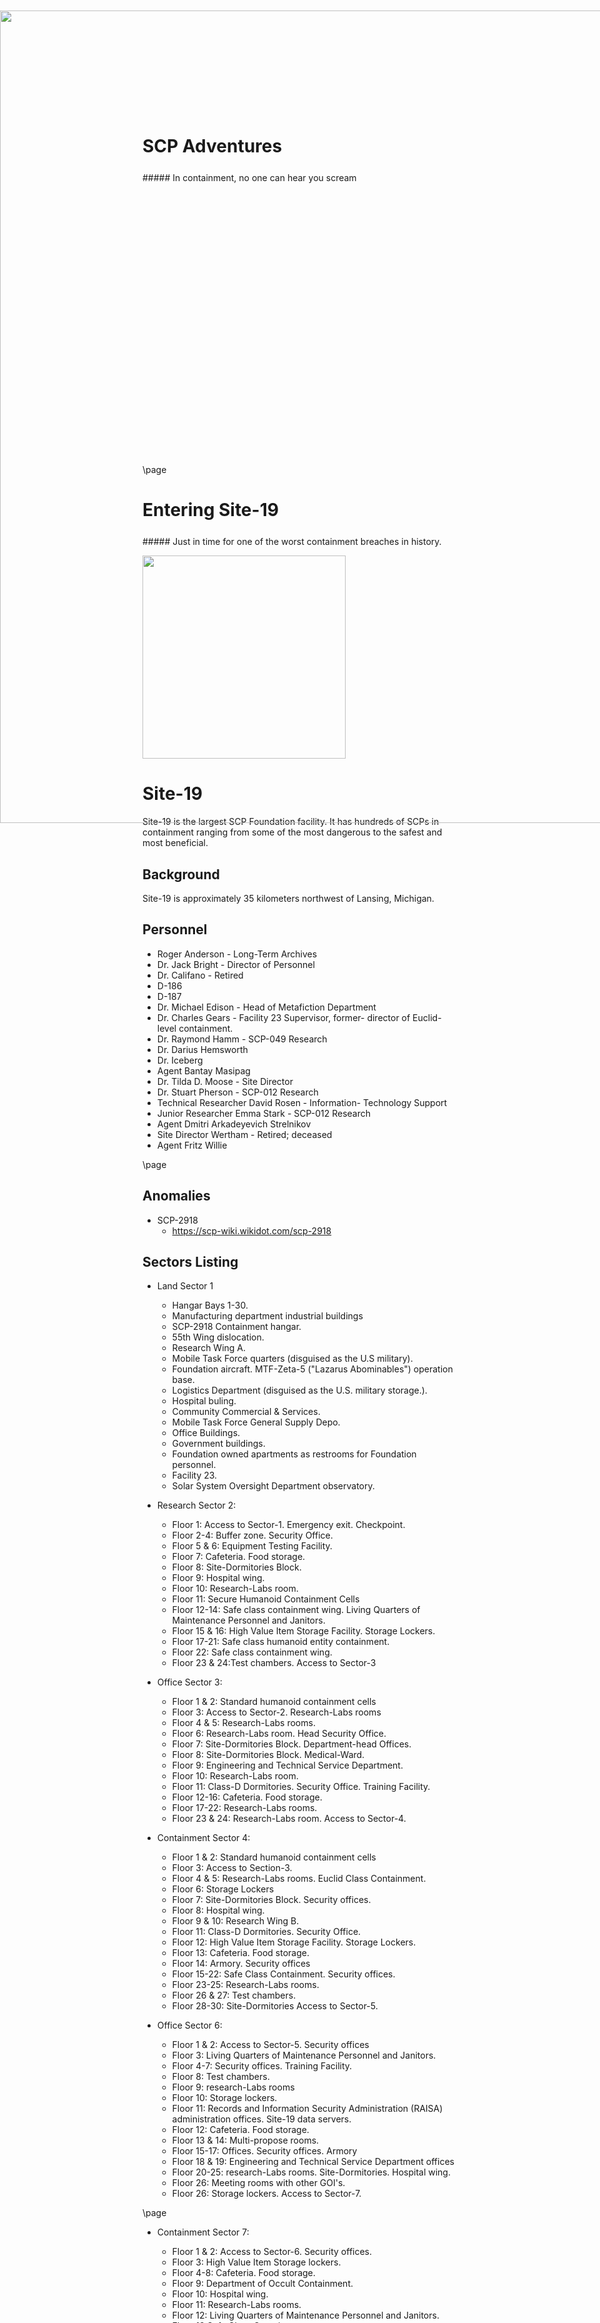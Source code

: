 <style>
  .phb#p1{ text-align:center; }
  .phb#p1:after{ display:none; }
</style>

<div style='margin-top:450px;'></div>

# SCP Adventures

<div style='margin-top:25px'></div>
<div class='wide'>
##### In containment, no one can hear you scream
</div>

<img 
  src='https://i.imgur.com/21Xm50v.jpg' 
  style='position:absolute; top:300px; right:0px; width:1300px' />



<style>
  .phb#p1{ text-align:center; }
  .phb#p1:after{ display:none; }
</style>

<div style='margin-top:450px;'></div>

\page

# Entering Site-19

<div style='margin-top:25px'></div>
<div class='wide'>
##### Just in time for one of the worst containment breaches in history. 
</div>

<img 
  src='https://i.imgur.com/YRktAwA.jpg' 
  style='width:325px' />



# Site-19

Site-19 is the largest SCP Foundation facility. It has hundreds of SCPs in containment ranging from some of the most dangerous to the safest and most beneficial.

## Background

Site-19 is approximately 35 kilometers northwest of Lansing, Michigan.


## Personnel

- Roger Anderson - Long-Term Archives
- Dr. Jack Bright - Director of Personnel
- Dr. Califano - Retired
- D-186
- D-187
- Dr. Michael Edison - Head of Metafiction Department
- Dr. Charles Gears - Facility 23 Supervisor, former- director of Euclid-level containment.
- Dr. Raymond Hamm - SCP-049 Research
- Dr. Darius Hemsworth
- Dr. Iceberg
- Agent Bantay Masipag
- Dr. Tilda D. Moose - Site Director
- Dr. Stuart Pherson - SCP-012 Research
- Technical Researcher David Rosen - Information- Technology Support
- Junior Researcher Emma Stark - SCP-012 Research
- Agent Dmitri Arkadeyevich Strelnikov
- Site Director Wertham - Retired; deceased
- Agent Fritz Willie

\page

## Anomalies

- SCP-2918
	- https://scp-wiki.wikidot.com/scp-2918

## Sectors Listing

- Land Sector 1
  - Hangar Bays 1-30.
  - Manufacturing department industrial buildings
  - SCP-2918 Containment hangar.
  - 55th Wing dislocation.
  - Research Wing A.
  - Mobile Task Force quarters (disguised as the U.S military).
  - Foundation aircraft. MTF-Zeta-5 ("Lazarus Abominables") operation base.
  - Logistics Department (disguised as the U.S. military storage.).
  - Hospital buling.
  - Community Commercial & Services.
  - Mobile Task Force General Supply Depo.
  - Office Buildings.
  - Government buildings.
  - Foundation owned apartments as restrooms for Foundation personnel.
  - Facility 23.
  - Solar System Oversight Department observatory.

- Research Sector 2:
  - Floor 1: Access to Sector-1. Emergency exit. Checkpoint.
  - Floor 2-4: Buffer zone. Security Office.
  - Floor 5 & 6: Equipment Testing Facility.
  - Floor 7: Cafeteria. Food storage.
  - Floor 8: Site-Dormitories Block.
  - Floor 9: Hospital wing.
  - Floor 10: Research-Labs room.
  - Floor 11: Secure Humanoid Containment Cells
  - Floor 12-14: Safe class containment wing. Living Quarters of Maintenance Personnel and Janitors.
  - Floor 15 & 16: High Value Item Storage Facility. Storage Lockers.
  - Floor 17-21: Safe class humanoid entity containment.
  - Floor 22: Safe class containment wing.
  - Floor 23 & 24:Test chambers. Access to Sector-3

- Office Sector 3:
  - Floor 1 & 2: Standard humanoid containment cells
  - Floor 3: Access to Sector-2. Research-Labs rooms
  - Floor 4 & 5: Research-Labs rooms.
  - Floor 6: Research-Labs room. Head Security Office.
  - Floor 7: Site-Dormitories Block. Department-head Offices.
  - Floor 8: Site-Dormitories Block. Medical-Ward.
  - Floor 9: Engineering and Technical Service Department.
  - Floor 10: Research-Labs room.
  - Floor 11: Class-D Dormitories. Security Office. Training Facility.
  - Floor 12-16: Cafeteria. Food storage.
  - Floor 17-22: Research-Labs rooms.
  - Floor 23 & 24: Research-Labs room. Access to Sector-4.
	

	
- Containment Sector 4:
  - Floor 1 & 2: Standard humanoid containment cells
  - Floor 3: Access to Section-3.
  - Floor 4 & 5: Research-Labs rooms. Euclid Class Containment.
  - Floor 6: Storage Lockers
  - Floor 7: Site-Dormitories Block. Security offices.
  - Floor 8: Hospital wing.
  - Floor 9 & 10: Research Wing B.
  - Floor 11: Class-D Dormitories. Security Office.
  - Floor 12: High Value Item Storage Facility. Storage Lockers.
  - Floor 13: Cafeteria. Food storage.
  - Floor 14: Armory. Security offices
  - Floor 15-22: Safe Class Containment. Security offices.
  - Floor 23-25: Research-Labs rooms.
  - Floor 26 & 27: Test chambers.
  - Floor 28-30: Site-Dormitories Access to Sector-5.
	
- Office Sector 6:
  - Floor 1 & 2: Access to Sector-5. Security offices
  - Floor 3: Living Quarters of Maintenance Personnel and Janitors.
  - Floor 4-7: Security offices. Training Facility.
  - Floor 8: Test chambers.
  - Floor 9: research-Labs rooms
  - Floor 10: Storage lockers.
  - Floor 11: Records and Information Security Administration (RAISA) administration offices. Site-19 data servers.
  - Floor 12: Cafeteria. Food storage.
  - Floor 13 & 14: Multi-propose rooms.
  - Floor 15-17: Offices. Security offices. Armory
  - Floor 18 & 19: Engineering and Technical Service Department offices
  - Floor 20-25: research-Labs rooms. Site-Dormitories. Hospital wing.
  - Floor 26: Meeting rooms with other GOI's.
  - Floor 26: Storage lockers. Access to Sector-7.
	

\page
- Containment Sector 7:
  - Floor 1 & 2: Access to Sector-6. Security offices.
  - Floor 3: High Value Item Storage lockers.
  - Floor 4-8: Cafeteria. Food storage.
  - Floor 9: Department of Occult Containment.
  - Floor 10: Hospital wing.
  - Floor 11: Research-Labs rooms.
  - Floor 12: Living Quarters of Maintenance Personnel and Janitors.
  - Floor 13:Safe Class Containment.
  - Floor 14: Multi-propose rooms.
  - Floor 15-22: Secure Humanoid Containment Cells
  - Floor 23-25: Department of Miscommunications (DoMc) offices. Security offices.
  - Floor 26: Research-Labs rooms. Access to Sector-8.

- Research Sector 8:
  - Floor 1: Access to Sector-7. Security offices.
  - Floor 2: Item Storage lockers.
  - Floor 3: Test chambers.
  - Floor 4 & 5: Research-Labs rooms.
  - Floor 9: Security offices.
  - Floor 10: Multi-propose rooms.
  - Floor 11 & 12: Cafeteria. Food storage.
  - Floor 13: High Value Item Storage lockers.
  - Floor 14 & 15: Research-Labs rooms.
  - Floor 16-20: Safe Class Containment. Euclid Class Containment.
  - Floor 21-25: Site-Dormitories Block.
  - Floor 26 & 27: Research Wing C.
  - Floor 28: Access to Sector-9

- Office Sector 9:
  - Floor 1 & 2: Access to Sector-8. Security offices.
  - Floor 3 & 4: Class-D Dormitories.
  - Floor 5: Research-Labs room.
  - Floor 6: Cafeteria.
  - Floor 7: Site-19 data servers.
  - Floor 8: Living Quarters of Maintenance Personnel and Janitors.
  - Floor 9: Office of Tactical Theology
  - Floor 10-13: Offices.
  - Floor 14: Armored Security offices.
  - Floor 15-17: Test chambers.
  - Floor 23-25: Site-Dormitories Block.
  - Floor 26: Offices.
  - Floor 27: Access to Sector-10. Security offices.

- Containment Sector 10:
  - Floor 1 & 2: Access to Sector-9. Offices.
  - Floor 3: Safe Class Containment.
  - Floor 4-8: Research-Labs room.
  - Floor 7 & 9: Class-D Dormitories.
  - Floor 10: High Value Item Storage lockers.
  - Floor 11: Security offices.
  - Floor 12 & 13: Test chambers.
  - Floor 14: Armored Security offices.
  - Floor 15-18: Euclid Class Containment. Security offices.
  - Floor 19-22: Armored Security offices. Research-Labs room.
  - Floor 23: Access to Sector-11.

- Residential Sector 11:

  - Floor 1 & 2: Access to Sector-10. Security offices.
  - Floor 3-7: Class-D Dormitories.
  - Floor 8-12: Site-Dormitories Block.
  - Floor 13-16: Living Quarters of Maintenance Personnel and Janitors.
  - Floor 17-19: Food storage.
  - Floor 20: Offices.
  - Floor 21 & 22: Hospital wing.
  - Floor 23-25: Site-Dormitories Block.
  - Floor 26: Offices. Cafeteria.
  - Floor 27: Access to Sector-12. Security offices.

- Containment Sector 12:

  - Floor 1 & 2: Access to Sector-11. Offices.
  - Floor 3: Security offices.
  - Floor 4 & 5: Research-Labs room.
  - Floor 6: Euclid Class Containment.
  - Floor 7: Cafeteria.
  - Floor 8 & 9: Site-Dormitories Block.
  - Floor 10: High Value Item Storage lockers.
  - Floor 11: Safe Class Containment.
  - Floor 12 & 13: Test chambers.
  - Floor 14: Research-Labs room.
  - Floor 15-18: Euclid Class Containment. Security offices.
  - Floor 19-21: Armored Security offices.
  - Floor 22: Access to Sector-13.

- Research Sector 13:

  - Floor 1: Access to Sector-12. Security offices.
  - Floor 2: Item Storage lockers.
  - Floor 3: Multi-propose rooms.
  - Floor 4-8: Research-Labs rooms.
  - Floor 9: Security offices.
  - Floor 10: Research Wing D.
  - Floor 11 & 12: Cafeteria. Food storage.
  - Floor 13: Safe class containment wing
  - Floor 14-17: High Value Item Storage lockers. Research-Labs rooms.
  - Floor 18-20:Research-Labs rooms.
  - Floor 21-25: Site-Dormitories Block.
  - Floor 26 & 27: Department of Extratemporal Studies. Access to Sector-14

- Office Sector 14:

  - Floor 1 & 2: Access to Sector-13. Security offices.
  - Floor 3 & 4: Offices.
  - Floor 5-8: Research-Labs room.
  - Floor 6: Cafeteria.
  - Floor 7: Site-19 data servers.
  - Floor 8: Living Quarters of Maintenance Personnel and Janitors.
  - Floor 9: Office of Tactical Theology
  - Floor 10-13: Class-D Dormitories.
  - Floor 14: Armored Security offices.
  - Floor 15-17: Test chambers.
  - Floor 23-25: Site-Dormitories Block.
  - Floor 26: Access to Sector-15.
	
\page


- Residential Sector 15:

  - Floor 1 & 2: Access to Sector-14. Security offices.
  - Floor 3-7: Class-D Dormitories.
  - Floor 8-12: Site-Dormitories Block.
  - Floor 13-16: Living Quarters of Maintenance Personnel and Janitors.
  - Floor 17-19: Food storage.
  - Floor 20: Offices. cafeteria.
  - Floor 21-23: Hospital wing.
  - Floor 24-26: Site-Dormitories Block.
  - Floor 27: Access to Sector-16. Security offices.

- Containment Sector 16:

  - Floor 1 & 2: Access to Sector-15. Offices.
  - Floor 3: Security offices.
  - Floor 4 & 5: Research-Labs room.
  - Floor 6: Euclid Class Containment.
  - Floor 7: Cafeteria.
  - Floor 8 & 9: Site-Dormitories Block.
  - Floor 10: Euclid Class Containment.
  - Floor 11-13: Test chambers.
  - Floor 14: Armored Security offices.
  - Floor 15-18: Euclid Class Containment.
  - Floor 19-21: Armored Security offices. Research-Labs room.
  - Floor 22: Access to Sector-17.

- Research Sector 17:

  - Floor 1: Access to Sector-16.
  - Floor 2: Security offices.
  - Floor 3: Multi-propose rooms.
  - Floor 4-8: Research-Labs rooms.
  - Floor 9: Food storage.
  - Floor 10-12: Research-Labs rooms.
  - Floor 13: Cafeteria.
  - Floor 14-17: High Value Item Storage lockers.
  - Floor 18-20:Research-Labs rooms.
  - Floor 21-25: Site-Dormitories Block.
  - Floor 26 & 27: Access to Sector-18

- Research Sector 18:

  - Floor 1: Access to Sector-17. Security offices.
  - Floor 2: Item Storage lockers.
  - Floor 3: Test chambers.
  - Floor 4-8: Research-Labs rooms.
  - Floor 9 & 10: Multi-propose rooms.
  - Floor 11 & 12: Cafeteria. Food storage.
  - Floor 13: Security offices.
  - Floor 14 & 15: Research-Labs rooms.
  - Floor 16-20: Site-Dormitories Block.
  - Floor 21: Access to Sector-19

- Containment Sector-19:

  - Floor 1 & 2: Access to Sector-18. Security Offices.
  - Floor 3: Offices.
  - Floor 4 & 5: Research-Labs rooms.
  - Floor 6 & 7: Maintenance of Euclid class objects.
  - Floor 7: Offices. Site-19 data servers
  - Floor 8 & 9: Security Offices. Storage cells.
  - Floor 10: Cafeteria.
  - Floors 11-13: Fortified safe humanoid containment cells.
  - Floor 14: Research Wing E.
  - Floor 15-17: Euclid Class Containment.
  - Floor 18: Security Offices.
  - Floor 19-21: Research-Labs rooms.
  - Floor 22: Access to Sector-20.

- Office Sector 20:

  - Floor 1 & 2: Access to Sector-19. Security offices.
  - Floor 3 & 4: Offices.
  - Floor 5-8: Research-Labs room.
  - Floor 6: Cafeteria.
  - Floor 7: Site-19 data servers.
  - Floor 8: Living Quarters of Maintenance Personnel and Janitors.
  - Floor 9: Security offices.
  - Floor 10-13: Class-D Dormitories.
  - Floor 14: Security offices.
  - Floor 15-17: Test chambers.
  - Floor 23-25: Site-Dormitories Block.
  - Floor 26: Access to Sector-21.

- Archive sector Sector-21:

  - Floors 1 & 2: Access to Sector-20. Checkpoint.
  - Floor 3: Armored Security offices.
  - Floor 4 & 5: Site-Dormitories Block.
  - Floor 6: Site-19 database servers.
  - Floor 7: RAISA office.
  - Floors 8-15: Archive of all documentation Reports in paper.
  - Floors 16-20: independent separate secure servers.
  - Floor 21: Armored Security Offices. Armory.
  - Floor 22: Access to Sector 22.

- Office sector Sector-22:

  - Floor 1 & 2: Access to Sector 21. Security Offices.
  - Floor 3 & 4: Offices.
  - Floor 5: Research-Labs rooms.
  - Floor 6: Cafeteria.
  - Floor 7: Site-19 data servers.
  - Floor 8: Living Quarters of Maintenance Personnel and Janitors.
  - Floor 9: Research-Labs rooms.
  - Floor 10-13: Class D Dormitories. Cafeteria.
  - Floor 14: Security offices.
  - Floors 15-17: Offices. Site-Dormitories Block.
  - Floors 18-20: Laboratory research rooms. Access to Sector 23.
\page


- Protected Sector-23:

  - Floors 1 & 2: Transition to Sector-22. Checkpoint.
  - Floor 3: Armored Security Offices. Armory.
  - Floor 4: Offices. Hospital wing.
  - Floor 5: Research-Labs rooms.
  - Floor 6: Site Directors' Executive Committee of the Whole (SDECotW) offices.
  - Floor 7: Offices of Internal Security Department
  - Floor 8: Dormitory block.
  - Floor 9: Research-Labs rooms.
  - Floor 10-13: Cafeteria.
  - Floor 14: Offices of the Security Service. Armory
  - Floors 15: Transition to Sector 24.

- Residential Sector-24:

  - Floor 1 & 2: Access to Sector-23. Security offices.
  - Floor 3-7: Class-D Dormitories.
  - Floor 8-12: Site-Dormitories Block.
  - Floor 13-16: Living Quarters of Maintenance Personnel and Janitors.
  - Floor 17-19: Food storage.
  - Floor 20: Offices. cafeteria.
  - Floor 21-23: Hospital wing.
  - Floor 24-26: Site-Dormitories Block.
  - Floor 27: Access to Sector-25. Security offices.

- Containment Sector-25:

  - Floor 1 & 2: Access to Sector-24. Security Offices.
  - Floor 3: Offices.
  - Floor 4 & 5: Research-Labs room.
  - Floor 6 & 7: Secure Humanoid Containment Cells
  - Floor 7: Cafeteria.
  - Floor 8 & 9: Site-Dormitories Block.
  - Floor 10: Euclid Class Containment.
  - Floor 11-13: Test chambers.
  - Floor 14: Armored Security offices.
  - Floor 15-18: Euclid Class Containment.
  - Floor 19-21: Armored Security offices. Research-Labs room.
  - Floor 22: Access to Sector-26.

- Research Sector 26:

  - Floor 1: Access to Sector-25.
  - Floor 2: Security offices.
  - Floor 3: Multi-propose rooms.
  - Floor 4-9: Research Wing F.
  - Floor 10-12: Storage cells.
  - Floor 13: Security offices.
  - Floor 14-17: High Value Item Storage lockers.
  - Floor 18-20: Research-Labs rooms.
  - Floor 21-26: Site-Dormitories Block.
  - Floor 27: Access to Sector-27

- Office Sector-27:

  - Floor 1 & 2: Access to Sector 26. Security Offices.
  - Floor 3 & 4: Offices.
  - Floor 5: Research-Labs rooms.
  - Floor 6: Administrative offices.
  - Floor 7: Site-19 data servers.
  - Floor 8: Living Quarters of Maintenance Personnel and Janitors.
  - Floor 9: Research-Labs rooms.
  - Floor 10-13: Class D Dormitories. Cafeteria.
  - Floor 14: Offices of the Security Service.
  - Floor 15-17: Offices. Site-Dormitories Block.
  - Floor 18: Access to Sector 28.

- Storage Sector 28:

  - Floor 1 & 2: Access to Sector-23. Security offices.
  - Floor 3-7: Storage cells
  - Floor 8-12: Storage of military supplies.
  - Floor 13-16: High Value Item Storage lockers.
  - Floor 17-19: Food storage. Security Offices.
  - Floor 20: Logistic Department offices
  - Floor 21-23: Storage of medical substances.
  - Floor 24-26: Security Offices.
  - Floor 27: Access to Sector-25. Security offices.

- Containment Sector 29:

  - Floor 1: Access to Sector-15. Offices.
  - Floor 2 & 3: Research-Labs room.
  - Floor 4 & 5: Security Offices.
  - Floor 6: Euclid Class Containment.
  - Floor 7: Department of Thaumatology
  - Floor 8 & 9: Site-Dormitories Block.
  - Floor 10: Storage cells
  - Floor 11-13: Test chambers.
  - Floor 14: Armored Security offices.
  - Floor 15-19: Euclid Class Containment.
  - Floor 20-22: Armored Security offices. Research-Labs room.
  - Floor 23: Access to Sector-30.

- Special Research Sector 30:

  - Floor 1 & 2: Transition to Sector-29. Checkpoint. Armored Security offices.
  - Floor 3: Alchemy Division offices.
  - Floor 4 & 5: Laboratory research rooms.
  - Floor 6: Decommission department
  - Floor 7 & 8: Test Chambers.
  - Floor 9: Security offices.
  - Floor 10: Antimemetics Division
  - Floor 11: Current location of SCP-055
  - Floor 12: Access to Sector-31. Armored Security offices.

\page


- Office Sector-31:

  - Floor 1 & 2: Access to Sector 31. Security Offices.
  - Floor 3 & 4: Offices.
  - Floor 5: Research-Labs rooms.
  - Floor 6: Cafeteria.
  - Floor 7: Site-19 data servers.
  - Floor 8: Cognitohazard Department
  - Floor 9: Research-Labs rooms.
  - Floor 10-13: Class D Dormitories. Cafeteria.
  - Floor 14: Offices of the Security Service.
  - Floors 15-17: Offices. Site-Dormitories Block.
  - Floors 18-20: Laboratory research rooms. Access to Sector 23.

- Containment Sector 32:

  - Floor 1 & 2: Access to Sector-31. Checkpoint.
  - Floor 3: Security offices.
  - Floor 4 & 5: Research-Labs room.
  - Floor 6: High Value Item Storage lockers.
  - Floor 7: Cafeteria.
  - Floor 8 & 9: Site-Dormitories Block.
  - Floor 10: High Value Item Storage lockers.
  - Floor 11: Blast-shelters
  - Floor 12 & 13: Test chambers.
  - Floor 14: Research Wing G.
  - Floor 15: Keter Class Containment.
  - Floor 17 & 18: Test chambers.
  - Floor 19-21: Armored Security offices.
  - Floor 22: Access to Sector-33.

- Office Sector-33:

  - Floor 1 & 2: Access to Sector 32. Security Offices.
  - Floor 3 & 4: Offices.
  - Floor 5: Research-Labs rooms.
  - Floor 6: Cafeteria.
  - Floor 7 & 8: Site-19 data servers.
  - Floor 9: Research-Labs rooms.
  - Floor 10-13: Amnestics Department.
  - Floor 14: Security offices.
  - Floors 15-17: Offices. Site-Dormitories Block.
  - Floors 18-20: Laboratory research rooms. Access to Sector 34.

- Residential Sector-34:

  - Floor 1 & 2: Access to Sector-33. Security offices.
  - Floor 3-7: Class-D Dormitories.
  - Floor 8-12: Site-Dormitories Block.
  - Floor 13-16: Living Quarters of Maintenance Personnel and Janitors.
  - Floor 17-19: Food storage.
  - Floor 20: Offices.
  - Floor 21 & 22: Hospital wing.
  - Floor 23-25: Site-Dormitories Block.
  - Floor 26: Offices. Cafeteria.
  - Floor 27: Access to Sector-35. Security offices.

- Research Sector 35:

  - Floor 1: Access to Sector-34.
  - Floor 2: Item Storage lockers.
  - Floor 3: Security offices.
  - Floor 4-8: Research Wing H.
  - Floor 9: Security offices.
  - Floor 10: Multi-propose rooms.
  - Floor 11 & 12: Cafeteria. Food storage.
  - Floor 13: High Value Item Storage lockers.
  - Floor 14 & 15: Research-Labs rooms.
  - Floor 16-18: Chemical Research Division
  - Floors 19 & 20: Chemical Research Division labs.
  - Floor 21-25: Site-Dormitories Block.
  - Floor 26 & 27: Test Chambers.
  - Floor 28: Access to Sector-36.

- Containment Sector 36:

  - Floor 1 & 2: Access to Sector-35. Checkpoint.
  - Floor 3: Security offices.
  - Floor 4 & 5: Research-Labs room.
  - Floor 6: Test chambers.
  - Floor 7: Cafeteria.
  - Floor 8 & 9: Site-Dormitories Block.
  - Floor 10: Maximum Security Humanoid Containment Cells.
  - Floor 11: Armored Security offices.
  - Floor 12 & 13: Test chambers.
  - Floor 14: Blast Shelter.
  - Floor 15-18: Keter Class Containment. Security offices.
  - Floor 19-21: Armored Security offices.
  - Floor 22: Access to Sector-37.

- Office Sector-37:

  - Floor 1 & 2: Access to Sector-36. Security offices
  - Floor 3: Living Quarters of Maintenance Personnel and Janitors.
  - Floor 4-7: Security offices. Training Facility.
  - Floor 8: Test chambers.
  - Floor 9: research-Labs rooms
  - Floor 10: Storage lockers.
  - Floor 11: Records and Information Security Administration (RAISA) administration offices. Site-19 data servers.
  - Floor 12: Cafeteria. Food storage.
  - Floor 13 & 14: Information Detraction, Censorship, and Rescission Division (IDCaRD).
  - Floor 15-17: Offices. Security offices. Armory
  - Floor 18 & 19: Engineering and Technical Service Department offices
  - Floor 20-25: research-Labs rooms. Site-Dormitories. Hospital wing.
  - Floor 26 & 27: Storage lockers. Access to Sector-38.

\page


- Containment Sector 38:
  - Floor 1 & 2: Access to Sector-37. Checkpoint. Security offices.
  - Floor 3: Research-Labs rooms.
  - Floor 4 & 5: Cafeteria. Food storage.
  - Floor 6: Storage Cells.
  - Floor 7: Site-19 data servers.
  - Floor 8: Hospital Wing.
  - Floor 9: Memetics and Infohazards Division
  - Floor 10 & 11: Research-Labs rooms.
  - Floor 12: Maximum Security Humanoid Containment Cells.
  - Floor 13: Blast shelter.
  - Floor 14 & 15: Keter Class Containment. Security offices.
  - Floor 16: Armored Security offices. Armory.
  - Floor 17 & 18: Test Chambers.
  - Floor 19: High Value Item Storage lockers.
  - Floor 20-23: Esoteric Class Containment. Armored Security offices.
  - Floor 24: Research-Labs rooms. Access to Sector-39.

- Other Worlds Study Sector-39:
  - Floor 1: Elevator and staircase Access to Sector-38. Checkpoint. Security Office.
  - Floor 2-4: Security Office. Site dormitories block.
  - Floor 5: Equipment Testing Facility.
  - Floor 6: Scranton Reality Anchor.
  - Floor 7: Cafeteria.
  - Floor 8: Food storage.
  - Floor 9: Hospital wing.
  - Floor 10: Research Wing G.
  - Floor 11: Class-E personal Dormitories.
  - Floor 12-14: S & C Plastics special Site-19 Branch.
  - Floor 15 & 16: Class-E Anomaly containment.
  - Floor 17-21: Special Other worlds research Technology Labs. MTF Zeta-9 ("Mole Rats") Headquarters.
  - Floor 22: Research-Labs rooms.
  - Floor 23 & 24:Test chambers. Access to Sector-40. Access to Sublevels.

- Containment Sector 40:
  - Floor 1 & 2: Access to Sector-39. Checkpoint. Security offices.
  - Floor 3: Research-Labs rooms.
  - Floor 4 & 5: Cafeteria. Food storage.
  - Floor 6: Storage Cells.
  - Floor 7: Site-19 data servers.
  - Floor 8: Hospital Wing.
  - Floor 9: Thaumiel Class Containment
  - Floor 10 & 11: Research-Labs rooms.
  - Floor 12: Armored Security offices.
  - Floor 13: Blast shelter.
  - Floor 14 & 15: Keter Class Containment. Security offices.
  - Floor 16: Armored Security offices. Armory.
  - Floor 17 & 18: Test Chambers.
  - Floor 19: High Value Item Storage lockers.
  - Floor 20-23: Esoteric Class Containment. Armored Security offices.
  - Floor 24: "Olympia-class" containment chamber.
  - Floor 25: Research-Labs rooms.
  - Floor 26: Access to Sector-41. Access to Sublevels.

- [REDACTED] Sector 41:
  - Floor 1 & 2: Access to Sector-40. Armored security offices.
  - Floor 3 & 4: ██████████████████████. [REDACTED]. ████.
  - Floor 5: Research Wing K.
  - Floor 6 & 7: [REDACTED], [REDACTED], [REDACTED]. ███████ offices
  - Floor 7: Cafeteria.
  - Floor 8 & 9: [DATA EXPUNGED]. ████████████
  - Floor 10: ██████████████, [REDACTED]
  - Floor 11: ████████████
  - Floor 12 & 13: [DATA EXPUNGED]. [REDACTED]
  - Floor 14: █████████████████████
  - Floor 15-18: Security offices.
  - Floor 19-21: [REDACTED]. [DATA EXPUNGED]. ████████
\page


- Sublevels:
  - Sublevels 1-4: Storage of Anomalous Items
  - Sublevels 5-6: Safe class items containment wing.
  - Sublevels 7-9: Site-Dormitories Block 97-124.
  - Sublevels 9 & 10: RAISA archive.
  - Sublevels 11-15: Special security teams Dormitories block.
  - Sublevel 16: Cafeteria.
  - Sublevels 17 & 18: Food storage.
  - Sublevel 19: Administrative Offices.
  - Sublevel 20: Office of Containment Committee.
  - Sublevels 21 & 22: Euclid class items containment wing. Class D Site-Dormitories block 22-30.
  - Sublevel 23: Class D Site-Dormitories block 31-39.
  - Sublevels 24-27: Armored security offices. Armory.
  - Sublevels 28 & 29: Special security teams Dormitories block.
  - Sublevels 30-33: Keter Class Containment №9-12
  - Sublevels 34 & 35: Armored security office.
  - Sublevels 36 & 37: Medical bay. Site-Dormitories Block 125-130.
  - Sublevel 38: Research-Labs room 125-129. Security offices.
  - Sublevel 39: Containment place of SCP-5003.
  - Conditional Sublevel 40: Currently SCP-5003.



